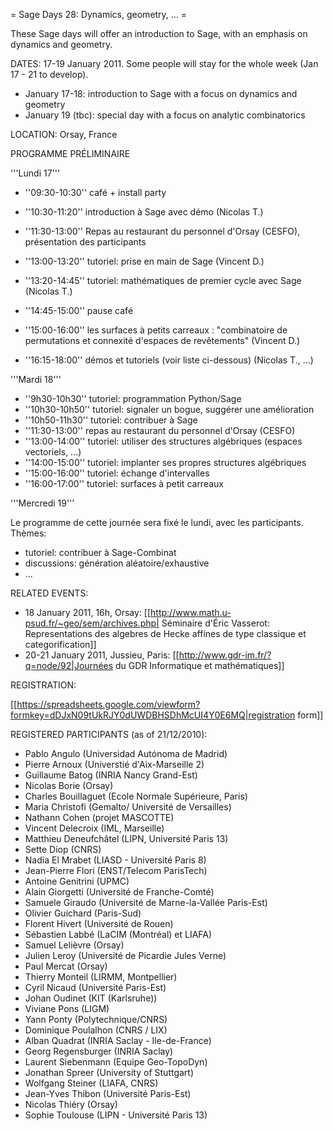 = Sage Days 28: Dynamics, geometry, ... =

These Sage days will offer an introduction to Sage, with an emphasis on dynamics and geometry.

DATES: 17-19 January 2011. Some people will stay for the whole week (Jan 17 - 21 to develop).

 * January 17-18: introduction to Sage with a focus on dynamics and geometry
 * January 19 (tbc): special day with a focus on analytic combinatorics

LOCATION: Orsay, France

PROGRAMME PRÉLIMINAIRE

'''Lundi 17'''

  * ''09:30-10:30'' café + install party
  * ''10:30-11:20'' introduction à Sage avec démo (Nicolas T.)

  * ''11:30-13:00'' Repas au restaurant du personnel d'Orsay (CESFO), présentation des participants

  * ''13:00-13:20'' tutoriel: prise en main de Sage (Vincent D.)
  * ''13:20-14:45'' tutoriel: mathématiques de premier cycle avec Sage (Nicolas T.)
  * ''14:45-15:00'' pause café
  * ''15:00-16:00'' les surfaces à petits carreaux : "combinatoire de permutations et connexité d'espaces de revêtements" (Vincent D.)
  * ''16:15-18:00'' démos et tutoriels (voir liste ci-dessous) (Nicolas T., ...)

'''Mardi 18'''
  * ''9h30-10h30''  tutoriel: programmation Python/Sage
  * ''10h30-10h50'' tutoriel: signaler un bogue, suggérer une amélioration
  * ''10h50-11h30'' tutoriel: contribuer à Sage
  * ''11:30-13:00'' repas au restaurant du personnel d'Orsay (CESFO)
  * ''13:00-14:00'' tutoriel: utiliser des structures algébriques (espaces vectoriels, ...)
  * ''14:00-15:00'' tutoriel: implanter ses propres structures algébriques
  * ''15:00-16:00'' tutoriel: échange d'intervalles
  * ''16:00-17:00'' tutoriel: surfaces à petit carreaux

'''Mercredi 19'''

Le programme de cette journée sera fixé le lundi, avec les participants. Thèmes:

  * tutoriel: contribuer à Sage-Combinat
  * discussions: génération aléatoire/exhaustive
  * ...


RELATED EVENTS:

 * 18 January 2011, 16h, Orsay: [[http://www.math.u-psud.fr/~geo/sem/archives.php| Séminaire d'Éric Vasserot: Representations des algebres de Hecke affines de type classique et categorification]]
 * 20-21 January 2011, Jussieu, Paris: [[http://www.gdr-im.fr/?q=node/92|Journées du GDR Informatique et mathématiques]]

REGISTRATION:

 [[https://spreadsheets.google.com/viewform?formkey=dDJxN09tUkRJY0dUWDBHSDhMcUI4Y0E6MQ|registration form]]


REGISTERED PARTICIPANTS (as of 21/12/2010):

  * Pablo Angulo (Universidad Autónoma de Madrid)
  * Pierre Arnoux (Universtié d'Aix-Marseille 2)
  * Guillaume Batog (INRIA Nancy Grand-Est)
  * Nicolas Borie (Orsay)
  * Charles Bouillaguet (Ecole Normale Supérieure, Paris)
  * Maria Christofi (Gemalto/ Université de Versailles)
  * Nathann Cohen (projet MASCOTTE)
  * Vincent Delecroix (IML, Marseille)
  * Matthieu Deneufchâtel (LIPN, Université Paris 13)
  * Sette Diop (CNRS)
  * Nadia El Mrabet (LIASD - Université Paris 8)
  * Jean-Pierre Flori (ENST/Telecom ParisTech)
  * Antoine Genitrini (UPMC)
  * Alain Giorgetti (Université de Franche-Comté)
  * Samuele Giraudo (Université de Marne-la-Vallée Paris-Est)
  * Olivier Guichard (Paris-Sud)
  * Florent Hivert (Université de Rouen)
  * Sébastien Labbé (LaCIM (Montréal) et LIAFA)
  * Samuel Lelièvre (Orsay)
  * Julien Leroy (Université de Picardie Jules Verne)
  * Paul Mercat (Orsay)
  * Thierry Monteil (LIRMM, Montpellier)
  * Cyril Nicaud (Université Paris-Est)
  * Johan Oudinet (KIT (Karlsruhe))
  * Viviane Pons (LIGM)
  * Yann Ponty (Polytechnique/CNRS)
  * Dominique Poulalhon (CNRS / LIX)
  * Alban Quadrat (INRIA Saclay - Ile-de-France)
  * Georg Regensburger (INRIA Saclay)
  * Laurent Siebenmann (Equipe Geo-TopoDyn)
  * Jonathan Spreer (University of Stuttgart)
  * Wolfgang Steiner (LIAFA, CNRS)
  * Jean-Yves Thibon (Université Paris-Est)
  * Nicolas Thiéry (Orsay)
  * Sophie Toulouse (LIPN - Université Paris 13)
